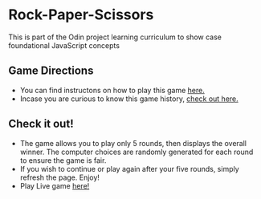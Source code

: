 # Rock-Paper-Scissors
This is part of the Odin project learning curriculum to show case foundational JavaScript concepts

## Game Directions
- You can find instructons on how to play this game [here.](https://www.youtube.com/watch?v=ND4fd6yScBM)
- Incase you are curious to know this game history, [check out here.](https://en.wikipedia.org/wiki/Rock_paper_scissors)

## Check it out!
- The game allows you to play only 5 rounds, then displays the overall winner. The computer choices are randomly generated for each round to ensure the game is fair.
- If you wish to continue or play again after your five rounds, simply refresh the page. Enjoy!
- Play Live game [here!](https://wodpachua.github.io/Rock-Paper-Scissors/)